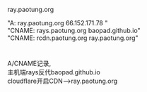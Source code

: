 ray.paotung.org<br>

"A:  ray.paotung.org    	66.152.171.78    "<br>
"CNAME:  rays.paotung.org    		baopad.github.io"<br>
"CNAME:  rcdn.paotung.org    	ray.paotung.org"

#
A/CNAME记录,<br>
主机端rays反代baopad.github.io<br>
cloudflare开启CDN-->ray.paotung.org



